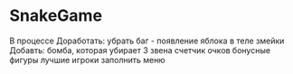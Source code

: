 # SnakeGame
В процессе
Доработать:
убрать баг - появление яблока в теле змейки
Добавть:
бомба, которая убирает 3 звена
счетчик очков
бонусные фигуры
лучшие игроки
заполнить меню
